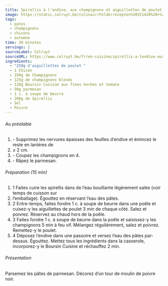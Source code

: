 ```yaml
---
title: Spirellis à l’endive, aux champignons et aiguillettes de poulet
image: https://static.colruyt.be/culinair/Folderrecepten%20VI1420%20+%20weekmenu%20VI1520/Spirelli%20met%20kippenhaasje,%20andijvie%20en%20champignons_MR.jpg
tags:
  - pates
  - champignons
  - chicons
  - automne
time: 30 minutes
servings: 2
sourceLabel: Colruyt
sourceURL: https://www.colruyt.be/fr/en-cuisine/spirellis-a-lendive-aux-champignons-et-aiguillettes-de-poulet
ingredients:
  - "250g d'aiguillettes de poulet "
  - 1 Chicon
  - 250g de Champignons
  - 125g de champignons blonds
  - 120g Boursin Cuisine aux fines herbes et tomate
  - 50g parmesan
  - 1 c. à soupe de beurre
  - 200g de Spirellis
  - Sel
  - Poivre
---
```

###### Au préalable

1. \- Supprimez les nervures épaisses des feuilles d’endive et émincez le reste en lanières de
2. ± 2 cm.
3. \- Coupez les champignons en 4.
4. \- Râpez le parmesan.

###### Préparation (15 min)

1. 1 Faites cuire les spirellis dans de l’eau bouillante légèrement salée (voir temps de cuisson sur
2. l’emballage). Égouttez en réservant l’eau des pâtes.
3. 2 Entre-temps, faites fondre 1 c. à soupe de beurre dans une poêle et cuisez-y les aiguillettes de poulet 3 min de chaque côté. Salez et poivrez. Réservez au chaud hors de la poêle.
4. 3 Faites fondre 1 c. à soupe de beurre dans la poêle et saisissez-y les champignons 5 min à feu vif. Mélangez régulièrement, salez et poivrez. Remettez-y le poulet.
5. 4 Déposez l’endive dans une passoire et versez l’eau des pâtes par-dessus. Égouttez. Mettez tous les ingrédients dans la casserole, incorporez-y le Boursin Cuisine et réchauffez 2 min.

###### Présentation

Parsemez les pâtes de parmesan. Décorez d’un tour de moulin de poivre noir.